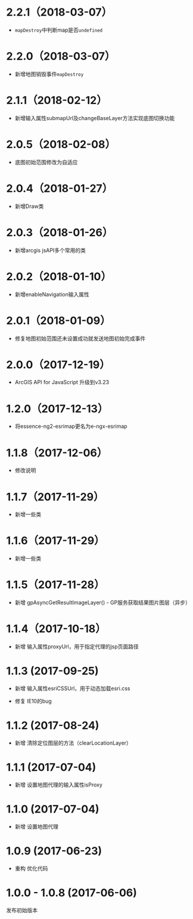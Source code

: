 # 2.2.1（2018-03-07）

- `mapDestroy`中判断map是否`undefined`

# 2.2.0（2018-03-07）

- 新增地图销毁事件`mapDestroy`

# 2.1.1（2018-02-12）

- 新增输入属性submapUrl及changeBaseLayer方法实现底图切换功能

# 2.0.5（2018-02-08）

- 底图初始范围修改为自适应

# 2.0.4（2018-01-27）

- 新增Draw类

# 2.0.3（2018-01-26）

- 新增arcgis jsAPI多个常用的类

# 2.0.2（2018-01-10）

- 新增enableNavigation输入属性

# 2.0.1（2018-01-09）

- 修复地图初始范围还未设置成功就发送地图初始完成事件

# 2.0.0（2017-12-19）

- ArcGIS API for JavaScript 升级到v3.23

# 1.2.0（2017-12-13）

- 将essence-ng2-esrimap更名为e-ngx-esrimap

# 1.1.8（2017-12-06）

- 修改说明

# 1.1.7（2017-11-29）

- 新增一些类

# 1.1.6（2017-11-29）

- 新增一些类

# 1.1.5（2017-11-28）

- 新增 gpAsyncGetResultImageLayer() - GP服务获取结果图片图层（异步）

# 1.1.4（2017-10-18）

- 新增 输入属性proxyUrl，用于指定代理的jsp页面路径

# 1.1.3 (2017-09-25)

- 新增 输入属性esriCSSUrl，用于动态加载esri.css

- 修复 IE10的bug

# 1.1.2 (2017-08-24)

- 新增 清除定位图层的方法（clearLocationLayer）

# 1.1.1 (2017-07-04)

- 新增 设置地图代理的输入属性isProxy

# 1.1.0 (2017-07-04)

- 新增 设置地图代理

# 1.0.9 (2017-06-23)

- 重构 优化代码

# 1.0.0 - 1.0.8 (2017-06-06)

发布初始版本

